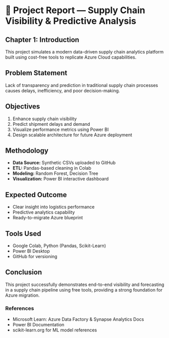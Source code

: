# 🧾 Project Report — Supply Chain Visibility & Predictive Analysis

## Chapter 1: Introduction
This project simulates a modern data-driven supply chain analytics platform built using cost-free tools to replicate Azure Cloud capabilities.

## Problem Statement
Lack of transparency and prediction in traditional supply chain processes causes delays, inefficiency, and poor decision-making.

## Objectives
1. Enhance supply chain visibility  
2. Predict shipment delays and demand  
3. Visualize performance metrics using Power BI  
4. Design scalable architecture for future Azure deployment  

## Methodology
- **Data Source:** Synthetic CSVs uploaded to GitHub  
- **ETL:** Pandas-based cleaning in Colab  
- **Modeling:** Random Forest, Decision Tree  
- **Visualization:** Power BI interactive dashboard  

## Expected Outcome
- Clear insight into logistics performance  
- Predictive analytics capability  
- Ready-to-migrate Azure blueprint  

## Tools Used
- Google Colab, Python (Pandas, Scikit-Learn)  
- Power BI Desktop  
- GitHub for versioning  

## Conclusion
This project successfully demonstrates end-to-end visibility and forecasting in a supply chain pipeline using free tools, providing a strong foundation for Azure migration.

### References
- Microsoft Learn: Azure Data Factory & Synapse Analytics Docs  
- Power BI Documentation  
- scikit-learn.org for ML model references


